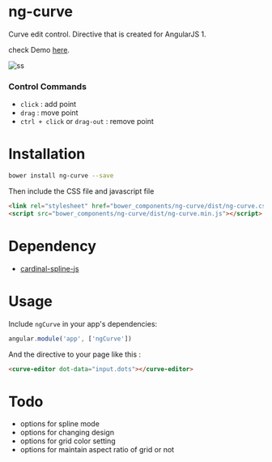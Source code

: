 
# ng-curve

Curve edit control. Directive that is created for AngularJS 1.

check Demo [here](https://ho4040.github.io/ng-curve/demo/index.html).

![ss](https://i.imgur.com/xS2Qgx0.png)


### Control Commands
* `click` : add point
*  `drag` : move point
*  `ctrl + click` or `drag-out` : remove point


# Installation

```bash
bower install ng-curve --save
```

Then include the CSS file and javascript file

```html
<link rel="stylesheet" href="bower_components/ng-curve/dist/ng-curve.css" />
<script src="bower_components/ng-curve/dist/ng-curve.min.js"></script>
```

# Dependency

* [cardinal-spline-js](https://github.com/epistemex/cardinal-spline-js)


# Usage

Include `ngCurve` in your app's dependencies:

```javascript
angular.module('app', ['ngCurve'])
```

And the directive to your page like this : 

```html
<curve-editor dot-data="input.dots"></curve-editor>
```

# Todo
* options for spline mode
* options for changing design 
* options for grid color setting
* options for maintain aspect ratio of grid or not
